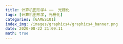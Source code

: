 ```yaml
---
title: 计算机图形学4 ——  光栅化
tags: [计算机图形学, 光栅化]
categories: [GAMES101]
index_img: /images/graphics4/graphics4_banner.png
date: 2020-08-22 21:09:11
math: true
---
```

